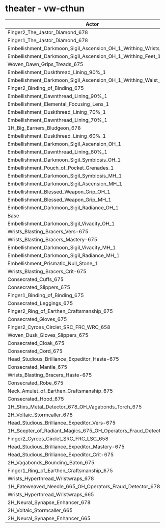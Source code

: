# theater - vw-cthun
| Actor | DPS | Increase |
|---|:---:|:---:|
|Finger2_The_Jastor_Diamond_678|2582359|1.07%|
|Finger1_The_Jastor_Diamond_678|2579107|0.94%|
|Embellishment_Darkmoon_Sigil_Ascension_OH_1_Writhing_Wrists_1|2575801|0.81%|
|Embellishment_Darkmoon_Sigil_Ascension_OH_1_Writhing_Feet_1|2574829|0.78%|
|Woven_Dawn_Grips_Treads_675|2574815|0.78%|
|Embellishment_Duskthread_Lining_90%_1|2572075|0.67%|
|Embellishment_Darkmoon_Sigil_Ascension_OH_1_Writhing_Waist_1|2571554|0.65%|
|Finger2_Binding_of_Binding_675|2569763|0.58%|
|Embellishment_Dawnthread_Lining_90%_1|2569311|0.56%|
|Embellishment_Elemental_Focusing_Lens_1|2567482|0.49%|
|Embellishment_Duskthread_Lining_70%_1|2565916|0.43%|
|Embellishment_Dawnthread_Lining_70%_1|2565420|0.41%|
|1H_Big_Earners_Bludgeon_678|2565264|0.40%|
|Embellishment_Duskthread_Lining_60%_1|2563270|0.32%|
|Embellishment_Darkmoon_Sigil_Ascension_OH_1|2563070|0.32%|
|Embellishment_Dawnthread_Lining_60%_1|2562820|0.31%|
|Embellishment_Darkmoon_Sigil_Symbiosis_OH_1|2562466|0.29%|
|Embellishment_Pouch_of_Pocket_Grenades_1|2561274|0.25%|
|Embellishment_Darkmoon_Sigil_Symbiosis_MH_1|2560201|0.20%|
|Embellishment_Darkmoon_Sigil_Ascension_MH_1|2559413|0.17%|
|Embellishment_Blessed_Weapon_Grip_OH_1|2558862|0.15%|
|Embellishment_Blessed_Weapon_Grip_MH_1|2557562|0.10%|
|Embellishment_Darkmoon_Sigil_Radiance_OH_1|2555350|0.01%|
|Base|2554985|0.00%|
|Embellishment_Darkmoon_Sigil_Vivacity_OH_1|2554638|-0.01%|
|Wrists_Blasting_Bracers_Vers-675|2553654|-0.05%|
|Wrists_Blasting_Bracers_Mastery-675|2553596|-0.05%|
|Embellishment_Darkmoon_Sigil_Vivacity_MH_1|2553585|-0.05%|
|Embellishment_Darkmoon_Sigil_Radiance_MH_1|2552995|-0.08%|
|Embellishment_Prismatic_Null_Stone_1|2552761|-0.09%|
|Wrists_Blasting_Bracers_Crit-675|2552607|-0.09%|
|Consecrated_Cuffs_675|2552245|-0.11%|
|Consecrated_Slippers_675|2551978|-0.12%|
|Finger1_Binding_of_Binding_675|2551174|-0.15%|
|Consecrated_Leggings_675|2550764|-0.17%|
|Finger2_Ring_of_Earthen_Craftsmanship_675|2550564|-0.17%|
|Consecrated_Gloves_675|2550498|-0.18%|
|Finger2_Cyrces_Circlet_SRC_FRC_WRC_658|2550237|-0.19%|
|Woven_Dusk_Gloves_Slippers_675|2549415|-0.22%|
|Consecrated_Cloak_675|2549179|-0.23%|
|Consecrated_Cord_675|2548787|-0.24%|
|Head_Studious_Brilliance_Expeditor_Haste-675|2548747|-0.24%|
|Consecrated_Mantle_675|2548521|-0.25%|
|Wrists_Blasting_Bracers_Haste-675|2548478|-0.25%|
|Consecrated_Robe_675|2547132|-0.31%|
|Neck_Amulet_of_Earthen_Craftsmanship_675|2546845|-0.32%|
|Consecrated_Hood_675|2546786|-0.32%|
|1H_Stixs_Metal_Detector_678_OH_Vagabonds_Torch_675|2546720|-0.32%|
|2H_Voltaic_Stormcaller_678|2546384|-0.34%|
|Head_Studious_Brilliance_Expeditor_Vers-675|2544332|-0.42%|
|1H_Scepter_of_Radiant_Magics_675_OH_Operators_Fraud_Detector_678|2543857|-0.44%|
|Finger2_Cyrces_Circlet_SRC_FRC_LSC_658|2542161|-0.50%|
|Head_Studious_Brilliance_Expeditor_Mastery-675|2540314|-0.57%|
|Head_Studious_Brilliance_Expeditor_Crit-675|2537715|-0.68%|
|2H_Vagabonds_Bounding_Baton_675|2537368|-0.69%|
|Finger1_Ring_of_Earthen_Craftsmanship_675|2531716|-0.91%|
|Wrists_Hyperthread_Wristwraps_678|2524303|-1.20%|
|1H_Fateweaved_Needle_665_OH_Operators_Fraud_Detector_678|2519832|-1.38%|
|Wrists_Hyperthread_Wristwraps_665|2514232|-1.60%|
|2H_Neural_Synapse_Enhancer_678|2496268|-2.30%|
|2H_Voltaic_Stormcaller_665|2477731|-3.02%|
|2H_Neural_Synapse_Enhancer_665|2433606|-4.75%|

